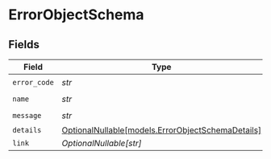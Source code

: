 # ErrorObjectSchema


## Fields

| Field                                                                                      | Type                                                                                       | Required                                                                                   | Description                                                                                |
| ------------------------------------------------------------------------------------------ | ------------------------------------------------------------------------------------------ | ------------------------------------------------------------------------------------------ | ------------------------------------------------------------------------------------------ |
| `error_code`                                                                               | *str*                                                                                      | :heavy_check_mark:                                                                         | N/A                                                                                        |
| `name`                                                                                     | *str*                                                                                      | :heavy_check_mark:                                                                         | N/A                                                                                        |
| `message`                                                                                  | *str*                                                                                      | :heavy_check_mark:                                                                         | N/A                                                                                        |
| `details`                                                                                  | [OptionalNullable[models.ErrorObjectSchemaDetails]](../models/errorobjectschemadetails.md) | :heavy_minus_sign:                                                                         | N/A                                                                                        |
| `link`                                                                                     | *OptionalNullable[str]*                                                                    | :heavy_minus_sign:                                                                         | N/A                                                                                        |